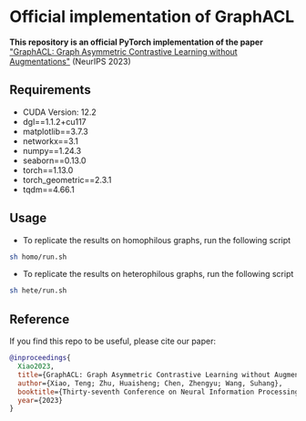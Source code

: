 # Official implementation of GraphACL

**This repository is an official PyTorch implementation of the paper**  ["GraphACL: Graph Asymmetric Contrastive Learning without Augmentations"]() (NeurIPS 2023)


##  Requirements

- CUDA Version: 12.2  
- dgl==1.1.2+cu117
- matplotlib==3.7.3
- networkx==3.1
- numpy==1.24.3
- seaborn==0.13.0
- torch==1.13.0
- torch_geometric==2.3.1
- tqdm==4.66.1

## Usage

- To replicate the  results on homophilous graphs, run the following script
```sh
sh homo/run.sh
```
- To replicate the results on heterophilous graphs, run the following script
```sh
sh hete/run.sh
```


##  Reference

If you find this repo to be useful, please cite our paper:

```bibtex
@inproceedings{
  Xiao2023,
  title={GraphACL: Graph Asymmetric Contrastive Learning without Augmentations},
  author={Xiao, Teng; Zhu, Huaisheng; Chen, Zhengyu; Wang, Suhang},
  booktitle={Thirty-seventh Conference on Neural Information Processing Systems ({NeurIPS})},
  year={2023}
}
```

